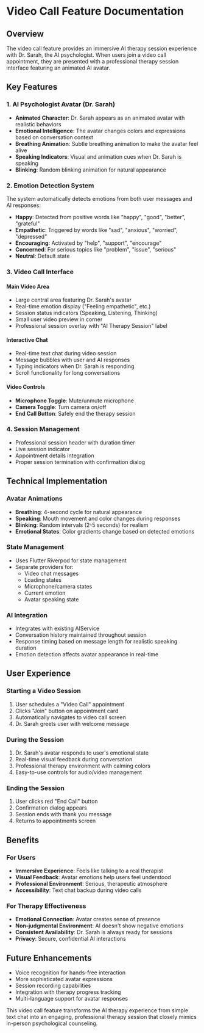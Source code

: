 # Video Call Feature Documentation

## Overview
The video call feature provides an immersive AI therapy session experience with Dr. Sarah, the AI psychologist. When users join a video call appointment, they are presented with a professional therapy session interface featuring an animated AI avatar.

## Key Features

### 1. AI Psychologist Avatar (Dr. Sarah)
- **Animated Character**: Dr. Sarah appears as an animated avatar with realistic behaviors
- **Emotional Intelligence**: The avatar changes colors and expressions based on conversation context
- **Breathing Animation**: Subtle breathing animation to make the avatar feel alive
- **Speaking Indicators**: Visual and animation cues when Dr. Sarah is speaking
- **Blinking**: Random blinking animation for natural appearance

### 2. Emotion Detection System
The system automatically detects emotions from both user messages and AI responses:
- **Happy**: Detected from positive words like "happy", "good", "better", "grateful"
- **Empathetic**: Triggered by words like "sad", "anxious", "worried", "depressed"
- **Encouraging**: Activated by "help", "support", "encourage"
- **Concerned**: For serious topics like "problem", "issue", "serious"
- **Neutral**: Default state

### 3. Video Call Interface

#### Main Video Area
- Large central area featuring Dr. Sarah's avatar
- Real-time emotion display ("Feeling empathetic", etc.)
- Session status indicators (Speaking, Listening, Thinking)
- Small user video preview in corner
- Professional session overlay with "AI Therapy Session" label

#### Interactive Chat
- Real-time text chat during video session
- Message bubbles with user and AI responses
- Typing indicators when Dr. Sarah is responding
- Scroll functionality for long conversations

#### Video Controls
- **Microphone Toggle**: Mute/unmute microphone
- **Camera Toggle**: Turn camera on/off
- **End Call Button**: Safely end the therapy session

### 4. Session Management
- Professional session header with duration timer
- Live session indicator
- Appointment details integration
- Proper session termination with confirmation dialog

## Technical Implementation

### Avatar Animations
- **Breathing**: 4-second cycle for natural appearance
- **Speaking**: Mouth movement and color changes during responses
- **Blinking**: Random intervals (2-5 seconds) for realism
- **Emotional States**: Color gradients change based on detected emotions

### State Management
- Uses Flutter Riverpod for state management
- Separate providers for:
  - Video chat messages
  - Loading states
  - Microphone/camera states
  - Current emotion
  - Avatar speaking state

### AI Integration
- Integrates with existing AIService
- Conversation history maintained throughout session
- Response timing based on message length for realistic speaking duration
- Emotion detection affects avatar appearance in real-time

## User Experience

### Starting a Video Session
1. User schedules a "Video Call" appointment
2. Clicks "Join" button on appointment card
3. Automatically navigates to video call screen
4. Dr. Sarah greets user with welcome message

### During the Session
1. Dr. Sarah's avatar responds to user's emotional state
2. Real-time visual feedback during conversation
3. Professional therapy environment with calming colors
4. Easy-to-use controls for audio/video management

### Ending the Session
1. User clicks red "End Call" button
2. Confirmation dialog appears
3. Session ends with thank you message
4. Returns to appointments screen

## Benefits

### For Users
- **Immersive Experience**: Feels like talking to a real therapist
- **Visual Feedback**: Avatar emotions help users feel understood
- **Professional Environment**: Serious, therapeutic atmosphere
- **Accessibility**: Text chat backup during video calls

### For Therapy Effectiveness
- **Emotional Connection**: Avatar creates sense of presence
- **Non-judgmental Environment**: AI doesn't show negative emotions
- **Consistent Availability**: Dr. Sarah is always ready for sessions
- **Privacy**: Secure, confidential AI interactions

## Future Enhancements
- Voice recognition for hands-free interaction
- More sophisticated avatar expressions
- Session recording capabilities
- Integration with therapy progress tracking
- Multi-language support for avatar responses

This video call feature transforms the AI therapy experience from simple text chat into an engaging, professional therapy session that closely mimics in-person psychological counseling.